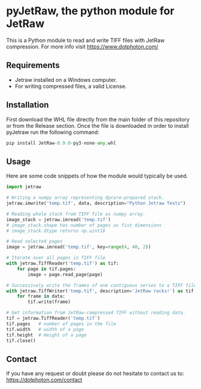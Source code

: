 # pyJetRaw, the python module for JetRaw  

This is a Python module to read and write TIFF files with JetRaw compression. For more info visit
https://www.dotphoton.com/


## Requirements
- Jetraw installed on a Windows computer.
- For writing compressed files, a valid License. 

## Installation
First download the WHL file directly from the main folder of this repository or from the Release section. 
Once the file is downloaded in order to install pyJetraw run the following command:

```python
pip install JetRaw-0.9.0-py3-none-any.whl
```

## Usage
Here are some code snippets of how the module would typically be used.

```python
import jetraw

# Writing a numpy array representing dpcore-prepared stack.
jetraw.imwrite('temp.tif', data, description="Python Jetraw Tests")

# Reading whole stack from TIFF file as numpy array.
image_stack = jetraw.imread('temp.tif')
# image_stack.shape has number of pages as fist dimensions
# image_stack.dtype returns np.uint16

# Read selected pages
image = jetraw.imread('temp.tif', key=range(4, 40, 2))

# Iterate over all pages in TIFF file
with jetraw.TiffReader('temp.tif') as tif:
    for page in tif.pages:
        image = page.read_page(page)

# Successively write the frames of one contiguous series to a TIFF file
with jetraw.TiffWriter('temp.tif', description='JetRaw rocks!') as tif:
    for frame in data:
        tif.write(frame)

# Get information from JetRaw-compressed TIFF without reading data.
tif = jetraw.TiffReader('temp.tif')
tif.pages   # number of pages in the file
tif.width   # width of a page
tif.height  # Height of a page
tif.close()

```

## Contact

If you have any request or doubt please do not hesitate to contact us to:
https://dotphoton.com/contact

